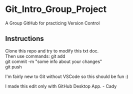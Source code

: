 # Git_Intro_Group_Project #
A Group GitHub for practicing Version Control

## Instructions ##
Clone this repo and try to modify this txt doc.  
Then use commands:
git add  
git commit -m "some info about your changes"  
git push

I'm fairly new to Git without VSCode so this should be fun :)

I made this edit only with GitHub Desktop App. - Cady